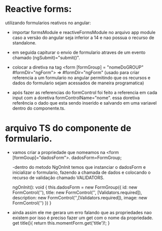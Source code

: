 # Reactive forms:

utilizando formularios reativos no angular: 
- importar formsModule e reactiveFormsModule no arquivo app module caso a versão do angular seja inferior a 14 e nao possua o recurso de standalone.
- em seguida capiturar o envio de formulario atraves de um evento chamado (ngSubmit)="submit()".
- colocar a diretiva na tag <form [formGroup] = "nomeDoGROUP" #formDir="ngForm"> => #formDir="ngForm" (usado para criar referencia a um formulario no angular permitindo que os recursos e dados do formulario sejam acessados de maneira programatica) 

- após fazer as referencias do formControl foi feito a referencia em cada input com a doretiva formControlName="nome".
    essa doretiva referência o dado que esta sendo inserido e salvando em uma variavel dentro do componente.ts.
# arquivo TS do componente de formulario.

- vamos criar a propriedade que nomeamos na <form [formGoup]="dadosForm"></form>. 
    dadosForm=FormGroup;

    -dentro do metodo NgOnInit temos que instanciar o dadosForm e inicializar o formulario, fazendo a chamada de dados e colocando o recurso de validação chamado VALIDATORS.


    ngOnInit(): void {
    this.dadosForm = new FormGroup({
      id: new FormControl(''),
      title: new FormControl('', [Validators.required]),
      description: new FormControl('',[Validators.required]),
      image: new FormControl('')
    })
   } 
- ainda assim ele me gerara um erro falando que as propriedades nao existem por isso é preciso fazer um get com o nome da propriedade.
    get title(){
        return this.momentForm.get('title')!;
    }